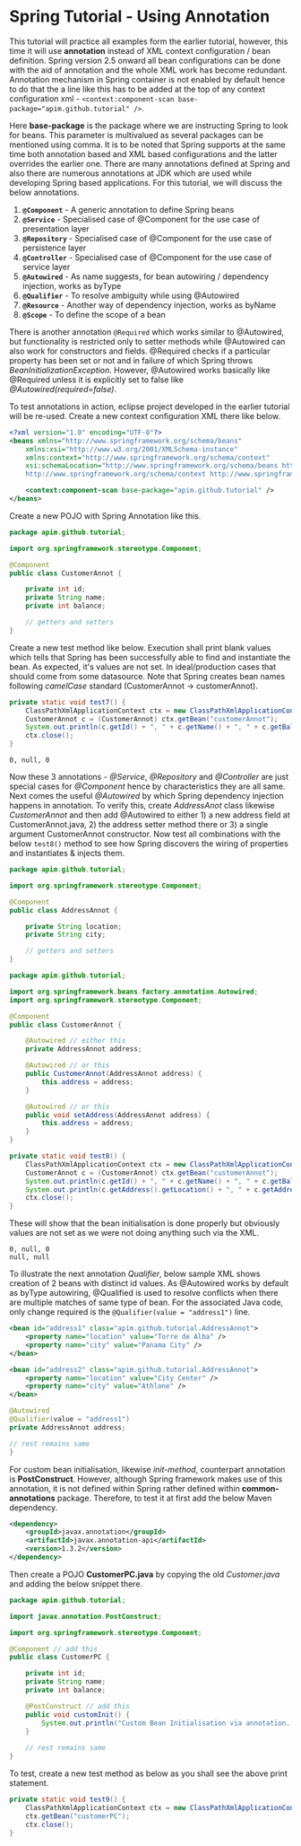 # Spring Tutorial - Using Annotation

This tutorial will practice all examples form the earlier tutorial, however, this time it will use **annotation** instead of XML context configuration / bean definition. Spring version 2.5 onward all bean configurations can be done with the aid of annotation and the whole XML work has become redundant. Annotation mechanism in Spring container is not enabled by default hence to do that the a line like this has to be added at the top of any context configuration xml - `<context:component-scan base-package="apim.github.tutorial" />`.

Here **base-package** is the package where we are instructing Spring to look for beans. This parameter is multivalued as several packages can be mentioned using comma. It is to be noted that Spring supports at the same time both annotation based and XML based configurations and the latter overrides the earlier one. There are many annotations defined at Spring and also there are numerous annotations at JDK which are used while developing Spring based applications. For this tutorial, we will discuss the below annotations.

1. **`@Component`** - A generic annotation to define Spring beans
2. **`@Service`** - Specialised case of @Component for the use case of presentation layer
3. **`@Repository`** - Specialised case of @Component for the use case of persistence layer
4. **`@Controller`** - Specialised case of @Component for the use case of service layer
5. **`@Autowired`** - As name suggests, for bean autowiring / dependency injection, works as byType
6. **`@Qualifier`** - To resolve ambiguity while using @Autowired
7. **`@Resource`** - Another way of dependency injection, works as byName
8. **`@Scope`** - To define the scope of a bean

There is another annotation `@Required` which works similar to @Autowired, but functionality is restricted only to setter methods while @Autowired can also work for constructors and fields. @Required checks if a particular property has been set or not and in failure of which Spring throws *BeanInitializationException*. However, @Autowired works basically like @Required unless it is explicitly set to false like *@Autowired(required=false)*.

To test annotations in action, eclipse project developed in the earlier tutorial will be re-used. Create a new context configuration XML there like below.

```xml
<?xml version="1.0" encoding="UTF-8"?>
<beans xmlns="http://www.springframework.org/schema/beans"
	xmlns:xsi="http://www.w3.org/2001/XMLSchema-instance"
	xmlns:context="http://www.springframework.org/schema/context"
	xsi:schemaLocation="http://www.springframework.org/schema/beans http://www.springframework.org/schema/beans/spring-beans.xsd 
	http://www.springframework.org/schema/context http://www.springframework.org/schema/context/spring-context.xsd">

	<context:component-scan base-package="apim.github.tutorial" />
</beans>
```

Create a new POJO with Spring Annotation like this.

```java
package apim.github.tutorial;

import org.springframework.stereotype.Component;

@Component
public class CustomerAnnot {

	private int id;
	private String name;
	private int balance;

	// getters and setters
}
```

Create a new test method like below. Execution shall print blank values which tells that Spring has been successfully able to find and instantiate the bean. As expected, it's values are not set. In ideal/production cases that should come from some datasource. Note that Spring creates bean names following *camelCase* standard (CustomerAnnot -> customerAnnot).

```java
private static void test7() {
	ClassPathXmlApplicationContext ctx = new ClassPathXmlApplicationContext("/spring-context-6.xml");
	CustomerAnnot c = (CustomerAnnot) ctx.getBean("customerAnnot");
	System.out.println(c.getId() + ", " + c.getName() + ", " + c.getBalance());
	ctx.close();
}
```

```
0, null, 0
```

Now these 3 annotations - *@Service*, *@Repository* and *@Controller* are just special cases for *@Component* hence by characteristics they are all same. Next comes the useful *@Autowired* by which Spring dependency injection happens in annotation. To verify this, create *AddressAnot* class likewise *CustomerAnnot* and then add @Autowired to either 1) a new address field at CustomerAnnot.java, 2) the address setter method there or 3) a single argument CustomerAnnot constructor. Now test all combinations with the below `test8()` method to see how Spring discovers the wiring of properties and instantiates & injects them.

```java
package apim.github.tutorial;

import org.springframework.stereotype.Component;

@Component
public class AddressAnnot {

	private String location;
	private String city;

	// getters and setters
}
```

```java
package apim.github.tutorial;

import org.springframework.beans.factory.annotation.Autowired;
import org.springframework.stereotype.Component;

@Component
public class CustomerAnnot {

	@Autowired // either this
	private AddressAnnot address;

	@Autowired // or this
	public CustomerAnnot(AddressAnnot address) {
		this.address = address;
	}

	@Autowired // or this
	public void setAddress(AddressAnnot address) {
		this.address = address;
	}
}
```

```java
private static void test8() {
	ClassPathXmlApplicationContext ctx = new ClassPathXmlApplicationContext("/spring-context-6.xml");
	CustomerAnnot c = (CustomerAnnot) ctx.getBean("customerAnnot");
	System.out.println(c.getId() + ", " + c.getName() + ", " + c.getBalance());
	System.out.println(c.getAddress().getLocation() + ", " + c.getAddress().getCity());
	ctx.close();
}
```

These will show that the bean initialisation is done properly but obviously values are not set as we were not doing anything such via the XML.

```
0, null, 0
null, null
```

To illustrate the next annotation *Qualifier*, below sample XML shows creation of 2 beans with distinct id values. As @Autowired works by default as byType autowiring, @Qualified is used to resolve conflicts when there are multiple matches of same type of bean. For the associated Java code, only change required is the `@Qualifier(value = "address1")` line.

```xml	
<bean id="address1" class="apim.github.tutorial.AddressAnnot">
	<property name="location" value="Torre de Alba" />
	<property name="city" value="Panama City" />
</bean>

<bean id="address2" class="apim.github.tutorial.AddressAnnot">
	<property name="location" value="City Center" />
	<property name="city" value="Athlone" />
</bean>
```

```java
@Autowired
@Qualifier(value = "address1")
private AddressAnnot address;

// rest remains same
}
```

For custom bean initialisation, likewise *init-method*, counterpart annotation is **PostConstruct**. However, although Spring framework makes use of this annotation, it is not defined within Spring rather defined within **common-annotations** package. Therefore, to test it at first add the below Maven dependency.

```xml
<dependency>
	<groupId>javax.annotation</groupId>
	<artifactId>javax.annotation-api</artifactId>
	<version>1.3.2</version>
</dependency>
```

Then create a POJO **CustomerPC.java** by copying the old *Customer.java* and adding the below snippet there.

```java
package apim.github.tutorial;

import javax.annotation.PostConstruct;

import org.springframework.stereotype.Component;

@Component // add this
public class CustomerPC {

	private int id;
	private String name;
	private int balance;

	@PostConstruct // add this
	public void customInit() {
		System.out.println("Custom Bean Initialisation via annotation...");
	}
	
	// rest remains same
}
```

To test, create a new test method as below as you shall see the above print statement.

```java
private static void test9() {
	ClassPathXmlApplicationContext ctx = new ClassPathXmlApplicationContext("/spring-context-6.xml");
	ctx.getBean("customerPC");
	ctx.close();
}
```